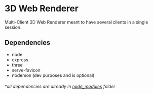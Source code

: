 # 3D Web Renderer
<a>Multi-Client 3D Web Renderer meant to have several clients in a single session.</a>
## Dependencies
<ul>
    <li>node</li>
    <li>express</li>
    <li>three</li>
    <li>serve-favicon</li>
    <li>nodemon (dev purposes and is optional)</li>
</ul>

###### *all dependencies are already in [node_modules](https://github.com/Erasmusss/3D-Multiclient-WebGL-Renderer/tree/master/node_modules) folder
